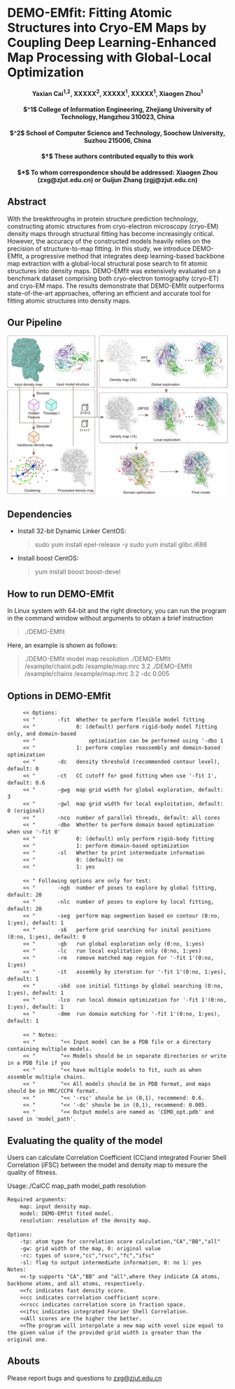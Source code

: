 # DEMO-EMfit: Fitting Atomic Structures into Cryo-EM Maps by Coupling Deep Learning-Enhanced Map Processing with Global-Local Optimization

<h4 align = "center">Yaxian Cai<sup>1,2</sup>, XXXXX<sup>2</sup>, XXXXX<sup>1</sup>, XXXXX<sup>1</sup>, Xiaogen Zhou<sup>1</sup></h4>
<h4 align = "center"> $^1$ College of Information Engineering, Zhejiang University of Technology, Hangzhou 310023, China</center></h4>
<h4 align = "center">$^2$ School of Computer Science and Technology, Soochow University, Suzhou 215006, China</h4>
<h4 align = "center">$†$ These authors contributed equally to this work</h4>                    
<h4 align = "center">$*$ To whom correspondence should be addressed: Xiaogen Zhou (zxg@zjut.edu.cn) or Guijun Zhang (zgj@zjut.edu.cn)</h4>                       

## Abstract
With the breakthroughs in protein structure prediction technology, constructing atomic structures from cryo-electron microscopy (cryo-EM) density maps through structural fitting has become increasingly critical. However, the accuracy of the constructed models heavily relies on the precision of structure-to-map fitting. In this study, we introduce DEMO-EMfit, a progressive method that integrates deep learning-based backbone map extraction with a global-local structural pose search to fit atomic structures into density maps. DEMO-EMfit was extensively evaluated on a benchmark dataset comprising both cryo-electron tomography (cryo-ET) and cryo-EM maps. The results demonstrate that DEMO-EMfit outperforms state-of-the-art approaches, offering an efficient and accurate tool for fitting atomic structures into density maps.

## Our Pipeline

![image](./images/pipeline.png)

## Dependencies

* Install 32-bit Dynamic Linker
CentOS:
   >sudo yum install epel-release -y
   >sudo yum install glibc.i686

* Install boost
CentOS:
   >yum install boost boost-devel

## How to run DEMO-EMfit

In Linux system with 64-bit and the right directory, you can run the program in the command window without arguments to obtain a brief instruction

>./DEMO-EMfit

Here, an example is shown as follows:

>./DEMO-EMfit  model  map   resolution
>./DEMO-EMfit /example/chainl.pdb /example/map.mrc 3.2
>./DEMO-EMfit /example/chains   /example/map.mrc 3.2 -dc 0.005

## Options in DEMO-EMfit
		 << Options:
		 << "       -fit  Whether to perform flexible model fitting
		 << "             0: (default) perform rigid-body model fitting only, and domain-based 
		 << "                 optimization can be performed using '-dbo 1			 
		 << "             1: perform complex reassembly and domain-based optimization
		 << "       -dc   density threshold (recommended contour level), default: 0
		 << "       -ct   CC cutoff for good fitting when use '-fit 1', default: 0.6 	 
		 << "       -gwg  map grid width for global exploration, default: 3		 
		 << "       -gwl  map grid width for local exploitation, default: 0 (original) 
		 << "       -nco  number of parallel threads, default: all cores		  
		 << "       -dbo  Whether to perform domain based optimization when use '-fit 0'
		 << "             0: (default) only perform rigib-body fitting
		 << "             1: perform domain-based optimization 	 
		 << "       -sl   Whether to print intermediate information
		 << "             0: (default) no
		 << "             1: yes			

		 << " Following options are only for test:
		 << "       -ngb  number of poses to explore by global fitting, default: 20 		 
		 << "       -nlc  number of poses to explore by local fitting, default: 20 			 
		 << "       -seg  perform map segmention based on contour (0:no, 1:yes), default: 1 
		 << "       -s6   perform grid searching for inital positions (0:no, 1:yes), default: 0		 
		 << "       -gb   run global exploration only (0:no, 1:yes)
		 << "       -lc   run local explitation only (0:no, 1:yes)	 
		 << "       -rm   remove matched map region for '-fit 1'(0:no, 1:yes)
		 << "       -it   assembly by iteration for '-fit 1'(0:no, 1:yes), default: 1
		 << "       -i6d  use initial fittings by global searching (0:no, 1:yes), default: 1		 
		 << "       -lco  run local domain optimization for '-fit 1'(0:no, 1:yes), default: 1 
		 << "       -dmm  run domain matching for '-fit 1'(0:no, 1:yes), default: 1 

		 << " Notes: 
		 << "        "<< Input model can be a PDB file or a directory containing multiple models.
		 << "        "<< Models should be in separate directories or write in a PDB file if you 
		 << "        "<< have multiple models to fit, such as when assemble multiple chains. 
		 << "        "<< All models should be in PDB format, and maps should be in MRC/CCP4 format.		 
		 << "        "<< '-rsc' shoule be in (0,1), recommend: 0.6.
		 << "        "<< '-dc' shoule be in (0,1), recommend: 0.005. 
		 << "        "<< Output models are named as 'CEMO_opt.pdb' and saved in 'model_path'.

##  Evaluating the quality of the model
Users can calculate Correlation Coefficient (CC)and integrated Fourier Shell Correlation (iFSC) between the model and density map to mesure the quality of fitness.  

Usage:./CalCC map_path  model_path  resolution

	Required arguments:
		map: input density map.
		model: DEMO-EMfit fited model.
		resolution: resolution of the density map.

	Options:
		-tp: atom type for correlation score calculation,"CA","BB","all"
		-gw: grid width of the map, 0: original value 
		-rc: types of score,"cc","rscc","fc","ifsc"
		-sl: flag to output intermediate information, 0: no 1: yes 
	Notes:
		<<-tp supports "CA","BB" and "all",where they indicate CA atoms, backbone atoms, and all atoms, respectively.
		<<fc indicates fast density score. 
		<<cc indicates correlation coefficient score. 
		<<rscc indicates correlation score in fraction space. 
		<<ifsc indicates integrated Fourier Shell Correlation. 
		<<All scores are the higher the better.
		<<The program will interpolate a new map with voxel size equal to the given value if the provided grid width is greater than the original one.
  
## Abouts          
Please report bugs and questions to zxg@zjut.edu.cn
	

